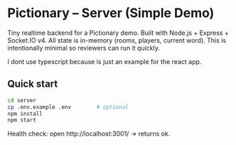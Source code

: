 
# Pictionary – Server (Simple Demo)

Tiny realtime backend for a Pictionary demo.
Built with Node.js + Express + Socket.IO v4. All state is in-memory (rooms, players, current word). This is intentionally minimal so reviewers can run it quickly.

I dont use typescript because is just an example for the react app.

## Quick start
``` bash
cd server
cp .env.example .env        # optional
npm install
npm start     
```

Health check: open http://localhost:3001/ → returns ok.

